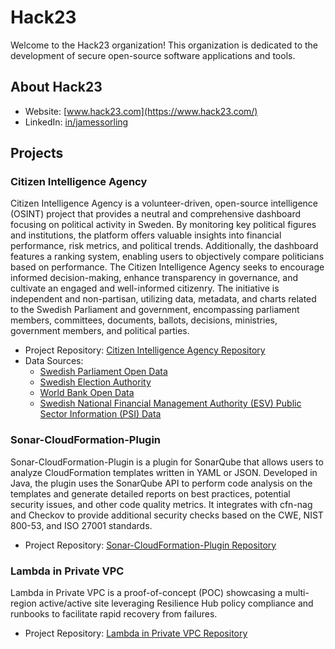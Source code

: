 # Hack23

Welcome to the Hack23 organization! This organization is dedicated to the development of secure open-source software applications and tools. 

## About Hack23

- Website: [www.hack23.com](https://www.hack23.com/)
- LinkedIn: [in/jamessorling](https://www.linkedin.com/in/jamessorling)

## Projects

### Citizen Intelligence Agency

Citizen Intelligence Agency is a volunteer-driven, open-source intelligence (OSINT) project that provides a neutral and comprehensive dashboard focusing on political activity in Sweden. By monitoring key political figures and institutions, the platform offers valuable insights into financial performance, risk metrics, and political trends. Additionally, the dashboard features a ranking system, enabling users to objectively compare politicians based on performance. The Citizen Intelligence Agency seeks to encourage informed decision-making, enhance transparency in governance, and cultivate an engaged and well-informed citizenry. The initiative is independent and non-partisan, utilizing data, metadata, and charts related to the Swedish Parliament and government, encompassing parliament members, committees, documents, ballots, decisions, ministries, government members, and political parties.

- Project Repository: [Citizen Intelligence Agency Repository](https://github.com/Hack23/citizen-intelligence-agency)
- Data Sources:
  - [Swedish Parliament Open Data](https://www.riksdagen.se/en/portal-eng/)
  - [Swedish Election Authority](https://www.val.se/)
  - [World Bank Open Data](https://data.worldbank.org/)
  - [Swedish National Financial Management Authority (ESV) Public Sector Information (PSI) Data](https://www.esv.se/)

### Sonar-CloudFormation-Plugin

Sonar-CloudFormation-Plugin is a plugin for SonarQube that allows users to analyze CloudFormation templates written in YAML or JSON. Developed in Java, the plugin uses the SonarQube API to perform code analysis on the templates and generate detailed reports on best practices, potential security issues, and other code quality metrics. It integrates with cfn-nag and Checkov to provide additional security checks based on the CWE, NIST 800-53, and ISO 27001 standards.

- Project Repository: [Sonar-CloudFormation-Plugin Repository](https://github.com/Hack23/sonar-cloudformation-plugin)

### Lambda in Private VPC

Lambda in Private VPC is a proof-of-concept (POC) showcasing a multi-region active/active site leveraging Resilience Hub policy compliance and runbooks to facilitate rapid recovery from failures.

- Project Repository: [Lambda in Private VPC Repository](https://github.com/Hack23/lambda-in-private-vpc)
